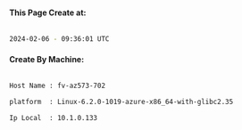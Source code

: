 
   
#### This Page Create at:

```bash

2024-02-06 - 09:36:01 UTC

```

#### Create By Machine:

```bash

Host Name : fv-az573-702

platform  : Linux-6.2.0-1019-azure-x86_64-with-glibc2.35

Ip Local  : 10.1.0.133

```

